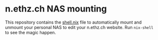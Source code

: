 # n.ethz.ch NAS mounting

This repository contains the [shell.nix](shell.nix) file to automatically mount and unmount your personal NAS to edit your n.ethz.ch website. Run `nix-shell` to see the magic happen.
